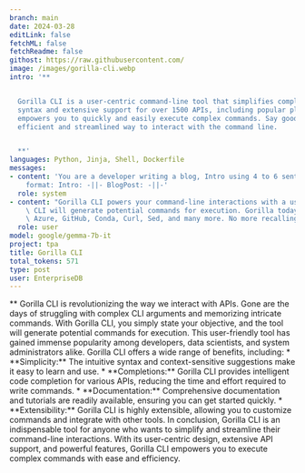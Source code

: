```yaml
---
branch: main
date: 2024-03-28
editLink: false
fetchML: false
fetchReadme: false
githost: https://raw.githubusercontent.com/
image: /images/gorilla-cli.webp
intro: '**


  Gorilla CLI is a user-centric command-line tool that simplifies complex interactions with various APIs. With its intuitive
  syntax and extensive support for over 1500 APIs, including popular platforms like Kubernetes, AWS, and Azure, Gorilla CLI
  empowers you to quickly and easily execute complex commands. Say goodbye to intricate CLI arguments and hello to a more
  efficient and streamlined way to interact with the command line.


  **'
languages: Python, Jinja, Shell, Dockerfile
messages:
- content: 'You are a developer writing a blog, Intro using 4 to 6 sentences, Blog Post using 12 to 15 sentences. Desired
    format: Intro: -||- BlogPost: -||-'
  role: system
- content: "Gorilla CLI powers your command-line interactions with a user-centric tool. Simply state your objective, and Gorilla\
    \ CLI will generate potential commands for execution. Gorilla today supports ~1500 APIs, including Kubernetes, AWS, GCP,\
    \ Azure, GitHub, Conda, Curl, Sed, and many more. No more recalling intricate CLI arguments! \U0001F98D"
  role: user
model: google/gemma-7b-it
project: tpa
title: Gorilla CLI
total_tokens: 571
type: post
user: EnterpriseDB
---
```

<script setup>
 import ArticleItem from '/components/ArticleItem.vue';
 import ArticleFooter from '/components/ArticleFooter.vue';
</script>
<ArticleItem :frontmatter="$frontmatter"/>
**  Gorilla CLI is revolutionizing the way we interact with APIs. Gone are the days of struggling with complex CLI
arguments and memorizing intricate commands. With Gorilla CLI, you simply state your objective, and the tool will
generate potential commands for execution. This user-friendly tool has gained immense popularity among developers, data
scientists, and system administrators alike.  Gorilla CLI offers a wide range of benefits, including:  * **Simplicity:**
The intuitive syntax and context-sensitive suggestions make it easy to learn and use. * **Completions:** Gorilla CLI
provides intelligent code completion for various APIs, reducing the time and effort required to write commands. *
**Documentation:** Comprehensive documentation and tutorials are readily available, ensuring you can get started
quickly. * **Extensibility:** Gorilla CLI is highly extensible, allowing you to customize commands and integrate with
other tools.  In conclusion, Gorilla CLI is an indispensable tool for anyone who wants to simplify and streamline their
command-line interactions. With its user-centric design, extensive API support, and powerful features, Gorilla CLI
empowers you to execute complex commands with ease and efficiency.


<ArticleFooter :frontmatter="$frontmatter"/>
